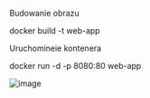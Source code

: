Budowanie obrazu

docker build -t web-app

Uruchomineie kontenera

docker run -d -p 8080:80 web-app

![image](https://github.com/COMANDERDC/repo20/assets/125705609/8840f888-85ce-46a5-a4ba-3249ae83be26)
